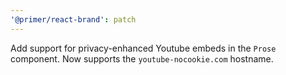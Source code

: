 ```yaml
---
'@primer/react-brand': patch
---
```


Add support for privacy-enhanced Youtube embeds in the `Prose` component. Now supports the `youtube-nocookie.com` hostname.
